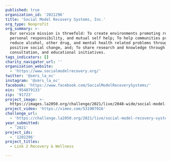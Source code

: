 ```yaml
---
published: true
organization_id: '2021296'
title: 'Social Model Recovery Systems, Inc.'
org_type: Nonprofit
org_summary: >-
  Our service mission is threefold: To create environments promoting recovery,
  personal responsibility, and mutual self help; To help communities prevent and
  reduce alcohol, other drug, and mental health related problems through
  positive social change, and; To share research and knowledge through training,
  consultation, and educational initiatives.
tags_indicators: []
charity_navigator_url: ''
organization_website:
  - 'https://www.socialmodelrecovery.org/'
twitter: '@smrs_la_oc'
instagram: '@smrs_la_oc'
facebook: 'https://www.facebook.com/SocialModelRecoverySystems/'
ein: '954079133'
zip: '91723'
project_image: >-
  https://images.la2050.org/challenge/2021/live/2048-wide/social-model-recovery-systems-inc.jpg
project_video: 'https://vimeo.com/531907016'
challenge_url:
  - 'https://challenge.la2050.org/2021/live/social-model-recovery-systems-inc/'
year_submitted:
  - '2021'
project_ids:
  - '1202296'
project_titles:
  - Link 2 Recovery & Wellness

---
```

